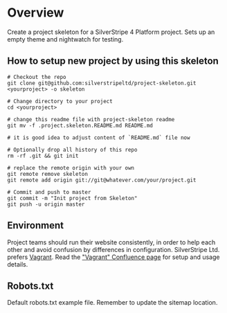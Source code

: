 # Overview

Create a project skeleton for a SilverStripe 4 Platform project. 
Sets up an empty theme and nightwatch for testing.

## How to setup new project by using this skeleton

```
# Checkout the repo
git clone git@github.com:silverstripeltd/project-skeleton.git <yourproject> -o skeleton

# Change directory to your project
cd <yourproject>

# change this readme file with project-skeleton readme
git mv -f .project.skeleton.README.md README.md

# it is good idea to adjust content of `README.md` file now

# Optionally drop all history of this repo
rm -rf .git && git init

# replace the remote origin with your own
git remote remove skeleton 
git remote add origin git://git@whatever.com/your/project.git

# Commit and push to master
git commit -m "Init project from Skeleton"
git push -u origin master
```

## Environment

Project teams should run their website consistently,
in order to help each other and avoid confusion by differences in configuration.
SilverStripe Ltd. prefers [Vagrant](https://www.vagrantup.com/).
Read the ["Vagrant" Confluence page](https://silverstripe.atlassian.net/wiki/spaces/DEV/pages/401506576/Vagrant)
for setup and usage details.

## Robots.txt

Default robots.txt example file. Remember to update the sitemap location.
